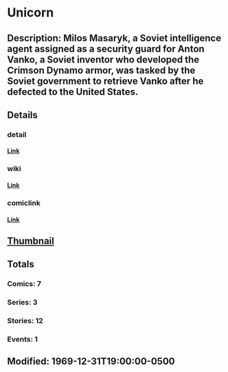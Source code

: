 # Unicorn
## Description: Milos Masaryk, a Soviet intelligence agent assigned as a security guard for Anton Vanko, a Soviet inventor who developed the Crimson Dynamo armor, was tasked by the Soviet government to retrieve Vanko after he defected to the United States.
## Details
### detail
#### [Link](http://marvel.com/characters/2450/unicorn?utm_campaign=apiRef&utm_source=225578a89fc76f3d20fbffda5d17a88d)
### wiki
#### [Link](http://marvel.com/universe/Unicorn?utm_campaign=apiRef&utm_source=225578a89fc76f3d20fbffda5d17a88d)
### comiclink
#### [Link](http://marvel.com/comics/characters/1010862/unicorn?utm_campaign=apiRef&utm_source=225578a89fc76f3d20fbffda5d17a88d)
## [Thumbnail](http://i.annihil.us/u/prod/marvel/i/mg/b/40/4c0035bc1dcf1.jpg)
## Totals
### Comics: 7
### Series: 3
### Stories: 12
### Events: 1
## Modified: 1969-12-31T19:00:00-0500